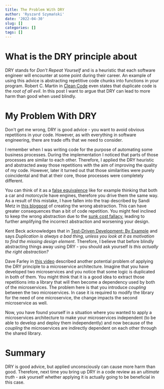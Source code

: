 ```yaml
---
title: The Problem With DRY
author: 'Ryszard Szymański'
date: '2022-04-30'
slug: []
categories: []
tags: []
---
```



# What is the DRY principle about
DRY stands for *Don't Repeat Yourself* and is a heuristic that each software engineer will encounter at some point during their career. An example of using this advice is abstracting repetitive code chunks into functions in your program. Robert C. Martin in [Clean Code](https://www.goodreads.com/book/show/3735293-clean-code) even states that duplicate code is the *root of all evil*. In this post I want to argue that DRY can lead to more harm than good when used blindly. 

# My Problem With DRY
Don't get me wrong, DRY is good advice - you want to avoid obvious repetitions in your code. However, as with everything in software engineering, there are trade offs that we need to consider.

I remember when I was writing code for the purpose of automating some business processes. During the implementation I noticed that parts of those processes are similar to each other. Therefore, I applied the DRY heuristic and abstracted away those repetitions with the aim of improving the quality of my code. However, later it turned out that those similarities were purely coincidental and that at their core, those processes were completely different.

You can think of it as a [false equivalence](https://en.wikipedia.org/wiki/False_equivalence) like for example thinking that both a car and motorcycle have engines, therefore you drive them the same way. As a result of this mistake, I have fallen into the trap described by Sandi Metz in [this blogpost](https://sandimetz.com/blog/2016/1/20/the-wrong-abstraction) of creating the wrong abstraction. This can have greater consequences than a bit of code repetition. You might feel inclined to keep the wrong abstraction due to the [sunk cost fallacy](https://en.wikipedia.org/wiki/Sunk_cost), leading to further amplifying the incorrect abstraction and worsening your design. 

Kent Beck acknowledges that in [Test-Driven Development: By Example](https://www.goodreads.com/book/show/387190.Test_Driven_Development) and says *Duplication is always a bad thing, unless you look at it as motivation to find the missing design element*. Therefore, I believe that before blindly abstracting things away using DRY - you should ask yourself *Is this actually the right abstraction?*

Dave Farley in [this video](https://www.youtube.com/watch?v=cqKGDpnE4eY) described another potential problem of applying the DRY principle to a microservice architecture. Imagine that you have developed two microservices and you notice that some logic is duplicated in both of them. You might think that it is a good idea to extract those repetitions into a library that will then become a dependency used by both of the microservices. The problem here is that you introduce *coupling* between the two microservices. In case it is required to modify the library for the need of one microservice, the change impacts the second microservice as well. 

Now, you have found yourself in a situation where you wanted to apply a microservices architecture to make your microservices independent (to be able to develop and deploy them independently) and now because of the *coupling* the microservices are indirectly dependent on each other through the shared library.


# Summary
DRY is good advice, but applied unconsciously can cause more harm than good. Therefore, next time you bring up DRY in a code review as an *ultimate truth* - ask yourself whether applying it is actually going to be beneficial in this case.
